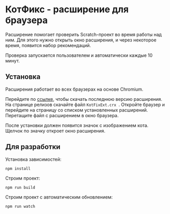 # КотФикс - расширение для браузера

Расширение помогает проверить Scratch-проект во время работы над ним.
Для этого нужно открыть окно расширения, и через некоторое время, появится
набор рекомендаций.

Проверка запускается пользователем и автоматически каждые 10 минут.

## Установка

Расширения работает во всех браузерах на основе Chromium.

Перейдите по [ссылке](https://github.com/skyfroger/catfix-browser-extension/releases/latest),
чтобы скачать последнюю версию расширения. На странице релизов скачайте файл `KotFixExt.crx
`. Откройте браузер и перейдите на страницу со списком установленных расширений. Перетащите файл 
с расширением в окно браузера.

После установки должен появится значок с изображением кота. Щелчок по значку 
откроет окно расширения.

## Для разработки

Установка зависимостей:

```
npm install
```

Строим проект:

```
npm run build
```

Строим проект с автоматическим обновлением:

```
npm run watch
```

